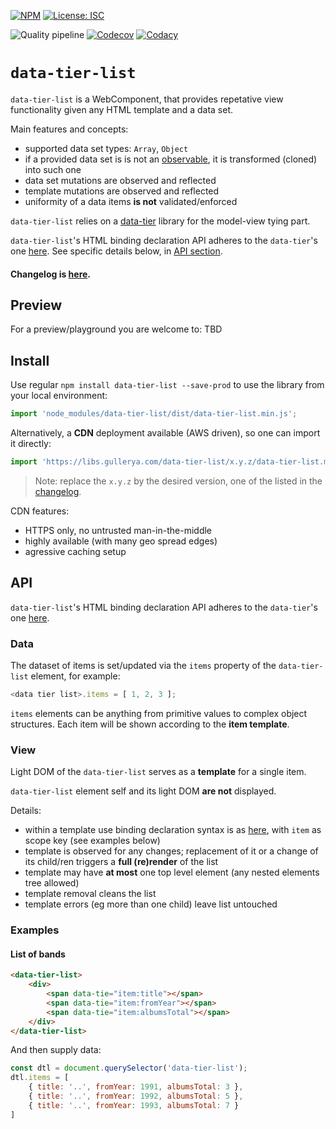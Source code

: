 [![NPM](https://img.shields.io/npm/v/data-tier-list.svg?label=npm%20data-tier-list)](https://www.npmjs.com/package/data-tier-list)
[![License: ISC](https://img.shields.io/badge/License-ISC-blue.svg)](./license.md)


![Quality pipeline](https://github.com/gullerya/data-tier-list/workflows/Quality%20pipeline/badge.svg)
[![Codecov](https://img.shields.io/codecov/c/github/gullerya/data-tier-list/master.svg)](https://codecov.io/gh/gullerya/data-tier-list/branch/master)
[![Codacy](https://img.shields.io/codacy/grade/056de1a3a7c740678d517a0ee0b41b4f.svg?logo=codacy)](https://app.codacy.com/app/gullerya/data-tier-list)

# `data-tier-list`

`data-tier-list` is a WebComponent, that provides repetative view functionality given any HTML template and a data set.

Main features and concepts:
- supported data set types: `Array`, `Object`
- if a provided data set is is not an [observable](https://github.com/gullerya/object-observer/blob/master/docs/observable.md), it is transformed (cloned) into such one
- data set mutations are observed and reflected
- template mutations are observed and reflected
- uniformity of a data items __is not__ validated/enforced

`data-tier-list` relies on a [data-tier](https://github.com/gullerya/data-tier) library for the model-view tying part.

`data-tier-list`'s HTML binding declaration API adheres to the `data-tier`'s one [here](https://github.com/gullerya/data-tier/blob/main/docs/api-tying-declaration.md). See specific details below, in [API section](#api).

#### Changelog is [here](docs/changelog.md).

## Preview

For a preview/playground you are welcome to:
TBD

## Install

Use regular `npm install data-tier-list --save-prod` to use the library from your local environment:
```js
import 'node_modules/data-tier-list/dist/data-tier-list.min.js';
```

Alternatively, a __CDN__ deployment available (AWS driven), so one can import it directly:
```js
import 'https://libs.gullerya.com/data-tier-list/x.y.z/data-tier-list.min.js';
```

> Note: replace the `x.y.z` by the desired version, one of the listed in the [changelog](docs/changelog.md).

CDN features:
- HTTPS only, no untrusted man-in-the-middle
- highly available (with many geo spread edges)
- agressive caching setup

## API

`data-tier-list`'s HTML binding declaration API adheres to the `data-tier`'s one [here](https://github.com/gullerya/data-tier/blob/main/docs/api-tying-declaration.md).

### Data
The dataset of items is set/updated via the `items` property of the `data-tier-list` element, for example:
```js
<data tier list>.items = [ 1, 2, 3 ];
```

`items` elements can be anything from primitive values to complex object structures.
Each item will be shown according to the __item template__.

### View

Light DOM of the `data-tier-list` serves as a __template__ for a single item.

`data-tier-list` element self and its light DOM __are not__ displayed.

Details:
- within a template use binding declaration syntax is as [here](https://github.com/gullerya/data-tier/blob/main/docs/api-tying-declaration.md), with `item` as scope key (see examples below)
- template is observed for any changes; replacement of it or a change of its child/ren triggers a __full (re)render__ of the list
- template may have __at most__ one top level element (any nested elements tree allowed)
- template removal cleans the list
- template errors (eg more than one child) leave list untouched

### Examples

#### List of bands

```html
<data-tier-list>
	<div>
		<span data-tie="item:title"></span>
		<span data-tie="item:fromYear"></span>
		<span data-tie="item:albumsTotal"></span>
	</div>
</data-tier-list>
```

And then supply data:
```js
const dtl = document.querySelector('data-tier-list');
dtl.items = [
	{ title: '..', fromYear: 1991, albumsTotal: 3 },
	{ title: '..', fromYear: 1992, albumsTotal: 5 },
	{ title: '..', fromYear: 1993, albumsTotal: 7 }
]
```